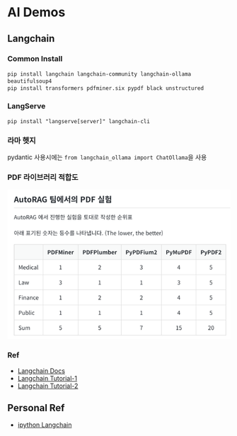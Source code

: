 # AI Demos

## Langchain

### Common Install

```shell
pip install langchain langchain-community langchain-ollama beautifulsoup4
pip install transformers pdfminer.six pypdf black unstructured
```

### LangServe

```shell
pip install "langserve[server]" langchain-cli

```

### 라마 헷지

pydantic 사용시에는 `from langchain_ollama import ChatOllama`을 사용

### PDF 라이브러리 적합도

![img.png](.docs/img.png)

### Ref

* [Langchain Docs](https://python.langchain.com/v0.2/docs/introduction/)
* [Langchain Tutorial-1](https://wikidocs.net/231393)
* [Langchain Tutorial-2](https://wikidocs.net/233348)

## Personal Ref

* [ipython Langchain](https://github.com/kwon0koang/test_langchain/blob/master/src/0200_memory.ipynb)